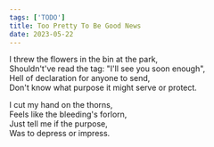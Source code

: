 ```yaml
---
tags: ['TODO']
title: Too Pretty To Be Good News
date: 2023-05-22
---
```


I threw the flowers in the bin at the park,  
Shouldn't've read the tag: "I'll see you soon enough",  
Hell of declaration for anyone to send,  
Don't know what purpose it might serve or protect.

I cut my hand on the thorns,  
Feels like the bleeding's forlorn,  
Just tell me if the purpose,  
Was to depress or impress.
